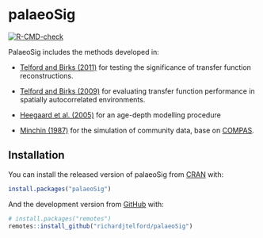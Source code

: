 
<!-- README.md is generated from README.Rmd. Please edit that file -->

# palaeoSig

<!-- badges: start -->

[![R-CMD-check](https://github.com/richardjtelford/palaeoSig/actions/workflows/R-CMD-check.yaml/badge.svg)](https://github.com/richardjtelford/palaeoSig/actions/workflows/R-CMD-check.yaml)
<!-- badges: end -->

PalaeoSig includes the methods developed in:

- [Telford and Birks
  (2011)](https://doi.org/10.1016/j.quascirev.2011.03.002) for testing
  the significance of transfer function reconstructions.

- [Telford and Birks
  (2009)](https://doi.org/10.1016/j.quascirev.2008.12.020) for
  evaluating transfer function performance in spatially autocorrelated
  environments.

- [Heegaard et al. (2005)](https://doi.org/10.1191/0959683605hl836rr)
  for an age-depth modelling procedure

- [Minchin (1987)](https://www.jstor.org/stable/20038177) for the
  simulation of community data, base on
  [COMPAS](https://www.siue.edu/artsandsciences/biology/pminchi/software.shtml).

## Installation

You can install the released version of palaeoSig from
[CRAN](https://CRAN.R-project.org) with:

``` r
install.packages("palaeoSig")
```

And the development version from
[GitHub](https://github.com/richardjtelford/palaeoSig) with:

``` r
# install.packages("remotes")
remotes::install_github("richardjtelford/palaeoSig")
```
